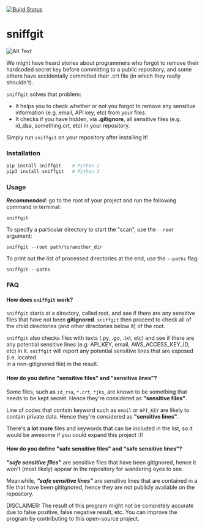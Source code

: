[![Build Status](https://travis-ci.org/Liandy213/sniffgit.svg?branch=master)](https://travis-ci.org/Liandy213/sniffgit)
# sniffgit
![Alt Text](http://g.recordit.co/xZNOyfrogp.gif)


We might have heard stories about programmers who forgot to remove their hardcoded
secret key before committing to a public repository, and some others have accidentally
committed their .crt file (in which they really shouldn't).

`sniffgit` solves that problem:
- It helps you to check whether or not you forgot to remove any sensitive
  information (e.g. email, API key, etc) from your files.
- It checks if you have hidden, via **.gitignore**, all sensitive files (e.g.
  id_dsa, something.crt, etc) in your repository.

Simply run `sniffgit` on your repository after installing it!

### Installation
```python
pip install sniffgit    # Python 2
pip3 install sniffgit   # Python 3
```

### Usage
***Recommended***: go to the root of your project and run the following command in terminal:
```
sniffgit
```

To specify a particular directory to start the "scan", use the `--root` argument:
```
sniffgit --root path/to/another_dir
```

To print out the list of processed directories at the end, use the `--paths` flag:
```
sniffgit --paths
```

### FAQ
#### How does `sniffgit` work?
`sniffgit` starts at a directory, called root, and see if there are any sensitive
files that have not been **gitignored**. `sniffgit` then proceed to check all of the
child directories (and other directories below it) of the root.

`sniffgit` also checks files with texts (.py, .go, .txt, etc) and see if there are
any potential sensitive lines (e.g. API_KEY, email, AWS_ACCESS_KEY_ID, etc) in it.
`sniffgit` will report any potential sensitive lines that are exposed (i.e. located  
in a non-gitignored file) in the result.

#### How do you define "sensitive files" and "sensitive lines"?
Some files, such as `id_rsa`, `*.crt`, `*jks`, are known to be something that
needs to be kept secret. Hence they're considered as **"sensitive files"**.

Line of codes that contain keyword such as `email` or `API_KEY` are likely to
contain private data. Hence they're considered as **"sensitive lines"**.

There's **a lot more** files and keywords that can be included in the list, so
it would be awesome if you could expand this project :)!

#### How do you define "safe sensitive files" and "safe sensitive lines"?
***"safe sensitive files"*** are sensitive files that have been gitignored,
hence it won't (most likely) appear in the repository for wandering eyes to see.

Meanwhile, ***"safe sensitive lines"*** are sensitive lines that are contained
in a file that have been gititgnored, hence they are not publicly available on
the repository.



DISCLAIMER: The result of this program might not be completely accurate due to false positive, false negative result, etc. You can improve the program by contributing to this open-source project.
